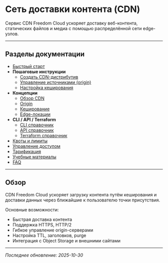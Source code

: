 # Сеть доставки контента (CDN)

Сервис CDN Freedom Cloud ускоряет доставку веб-контента, статических файлов и медиа с помощью распределённой сети edge-узлов.

---

## Разделы документации

- [Быстрый старт](quickstart.md)
- **Пошаговые инструкции**
  - [Создать CDN-дистрибутив](operations/create-distribution.md)
  - [Управление источниками (origin)](operations/manage-origins.md)
  - [Настройка кеширования](operations/cache-rules.md)
- **Концепции**
  - [Обзор CDN](concepts/cdn-overview.md)
  - [Origin](concepts/origin.md)
  - [Кеширование](concepts/caching.md)
  - [Edge-локации](concepts/edge-locations.md)
- **CLI / API / Terraform**
  - [CLI справочник](cli-ref/cdn.md)
  - [API справочник](api-ref/cdn.md)
  - [Terraform справочник](terraform-ref/cdn.md)
- [Квоты и лимиты](quotas-limits.md)
- [Управление доступом](access-management.md)
- [Тарификация](pricing.md)
- [Учебные материалы](tutorials.md)
- [FAQ](faq.md)

---

## Обзор

CDN Freedom Cloud ускоряет загрузку контента путём кеширования и доставки данных через ближайшие к пользователю точки присутствия.

Основные возможности:

- Быстрая доставка контента
- Поддержка HTTPS, HTTP/2
- Гибкое управление origin-серверами
- Настройка TTL, заголовков, purge
- Интеграция с Object Storage и внешними сайтами

---

_Последнее обновление: 2025-10-30_
